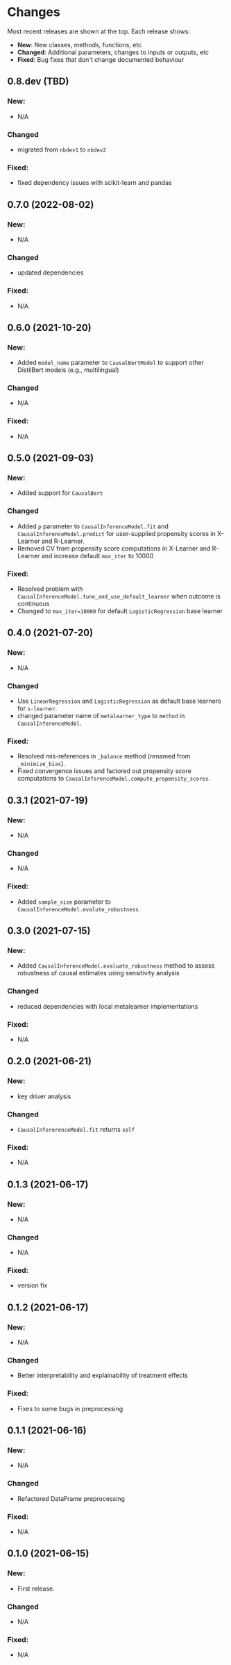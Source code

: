 # Changes

Most recent releases are shown at the top. Each release shows:

- **New**: New classes, methods, functions, etc
- **Changed**: Additional parameters, changes to inputs or outputs, etc
- **Fixed**: Bug fixes that don't change documented behaviour

## 0.8.dev (TBD)

### New:
- N/A

### Changed
- migrated from `nbdev1` to `nbdev2`

### Fixed:
- fixed dependency issues with scikit-learn and pandas


## 0.7.0 (2022-08-02)

### New:
- N/A

### Changed
- updated dependencies

### Fixed:
- N/A


## 0.6.0 (2021-10-20)

### New:
- Added `model_name` parameter to `CausalBertModel` to support other DistilBert models (e.g., multilingual)

### Changed
- N/A

### Fixed:
- N/A


## 0.5.0 (2021-09-03)

### New:
- Added support for `CausalBert`

### Changed
- Added `p` parameter to `CausalInferenceModel.fit` and `CausalInferenceModel.predict` for user-supplied propensity scores in X-Learner and R-Learner.
- Removed CV from propensity score computations in X-Learner and R-Learner and increase default `max_iter` to 10000

### Fixed:
- Resolved problem with `CausalInferenceModel.tune_and_use_default_learner` when outcome is continuous
- Changed to `max_iter=10000` for default `LogisticRegression` base learner


## 0.4.0 (2021-07-20)

### New:
- N/A

### Changed
- Use `LinearRegression` and `LogisticRegression` as default base learners for `s-learner`.
- changed parameter name of `metalearner_type` to `method` in `CausalInferenceModel`.

### Fixed:
- Resolved mis-references in `_balance` method (renamed from `_minimize_bias`).
- Fixed convergence issues and factored out propensity score computations to `CausalInferenceModel.compute_propensity_scores`.


## 0.3.1 (2021-07-19)

### New:
- N/A

### Changed
- N/A

### Fixed:
- Added `sample_size` parameter to `CausalInferenceModel.evalute_robustness`


## 0.3.0 (2021-07-15)

### New:
- Added `CausalInferenceModel.evaluate_robustness` method to assess robustness of causal estimates using sensitivity analysis

### Changed
- reduced dependencies with local metalearner implementations

### Fixed:
- N/A


## 0.2.0 (2021-06-21)

### New:
- key driver analysis

### Changed
- `CausalInfererenceModel.fit` returns  `self`

### Fixed:
- N/A

## 0.1.3 (2021-06-17)

### New:
- N/A

### Changed
- N/A

### Fixed:
- version fix


## 0.1.2 (2021-06-17)

### New:
- N/A

### Changed
- Better interpretability and explainability of treatment effects

### Fixed:
- Fixes to some bugs in preprocessing


## 0.1.1 (2021-06-16)

### New:
- N/A

### Changed
- Refactored DataFrame preprocessing

### Fixed:
- N/A



## 0.1.0 (2021-06-15)

### New:
- First release.

### Changed
- N/A

### Fixed:
- N/A



